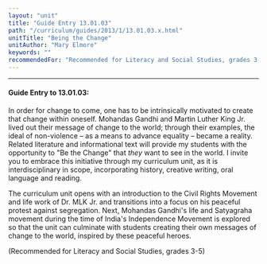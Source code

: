```yaml
---
layout: "unit"
title: "Guide Entry 13.01.03"
path: "/curriculum/guides/2013/1/13.01.03.x.html"
unitTitle: "Being the Change"
unitAuthor: "Mary Elmore"
keywords: ""
recommendedFor: "Recommended for Literacy and Social Studies, grades 3-5"
---
```

<body>
<hr/>
<h4>
Guide Entry to 13.01.03:
</h4>
<p>
In order for change to come, one has to be intrinsically motivated to create that change within oneself. Mohandas Gandhi and Martin Luther King Jr. lived out their message of change to the world; through their examples, the ideal of non-violence – as a means to advance equality – became a reality. Related literature and informational text will provide my students with the opportunity to "Be the Change" that
<i>
they
</i>
want to see in the world. I invite you to embrace this initiative through my curriculum unit, as it is interdisciplinary in scope, incorporating history, creative writing, oral language and reading.
</p>
<p>
The curriculum unit opens with an introduction to the Civil Rights Movement and life work of Dr. MLK Jr. and transitions into a focus on his peaceful protest against segregation. Next, Mohandas Gandhi's life and Satyagraha movement during the time of India's Independence Movement is explored so that the unit can culminate with students creating their own messages of change to the world, inspired by these peaceful heroes.
</p>
<p>
(Recommended for Literacy and Social Studies, grades 3-5)
</p>
</body>